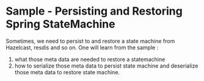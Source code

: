 # Sample - Persisting and Restoring Spring StateMachine 
Sometimes, we need to persist to and restore a state machine from Hazelcast, resdis and so on. 
One will learn from the sample :
1. what those meta data are needed to restore a statemachine 
2. how to serialize those meta data to persist state machine and deserialize those meta data to restore state machine.
